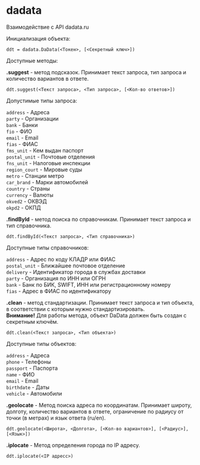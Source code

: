 # dadata

Взаимодействие с API dadata.ru

Инициализация объекта:

    ddt = dadata.DaData(<Токен>, [<Секретный ключ>])

Доступные методы:

**.suggest** - метод подсказок. Принимает текст запроса, тип запроса и количество вариантов в ответе.

    ddt.suggest(<Текст запроса>, <Тип запроса>, [<Кол-во ответов>])

Допустимые типы запроса:

`address` - Адреса  
`party` - Организации  
`bank` - Банки  
`fio` - ФИО  
`email` - Email  
`fias` - ФИАС  
`fms_unit` - Кем выдан паспорт  
`postal_unit` - Почтовые отделения  
`fns_unit` - Налоговые инспекции  
`region_court` - Мировые суды  
`metro` - Станции метро  
`car_brand` - Марки автомобилей  
`country` - Страны  
`currency` - Валюты  
`okved2` - ОКВЭД  
`okpd2` - ОКПД

**.findById** - метод поиска по справочникам. Принимает текст запроса и тип справочника.

    ddt.findById(<Текст запроса>, <Тип справочника>)
  
Доступные типы справочников:

`address` - Адрес по коду КЛАДР или ФИАС  
`postal_unit` - Ближайшее почтовое отделение  
`delivery` - Идентификатор города в службах доставки  
`party` - Организация по ИНН или ОГРН  
`bank` - Банк по БИК, SWIFT, ИНН или регистрационному номеру  
`fias` - Адрес в ФИАС по идентификатору

**.clean** - метод стандартизации. Принимает текст запроса и тип объекта, в соответствии с которым нужно стандартизировать.  
**Внимание!** Для работы метода, объект DaData должен быть создан с секретным ключём.

    ddt.clean(<Текст запроса>, <Тип объекта>)
  
Доступные типы объектов:

`address` - Адреса  
`phone` - Телефоны  
`passport` - Паспорта  
`name` - ФИО  
`email` - Email  
`birthdate` - Даты  
`vehicle` - Автомобили

**.geolocate** - Метод поиска адреса по координатам. Принимает широту, долготу, количество вариантов в ответе, ограничение по радиусу от точки (в метрах) и язык ответа (ru/en).

    ddt.geolocate(<Широта>, <Долгота>, [<Кол-во вариантов>], [<Радиус>], [<Язык>])

**.iplocate** - Метод определения города по IP адресу.

    ddt.iplocate(<IP адресс>)
